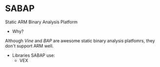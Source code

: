 SABAP
=====

Static ARM Binary Analysis Platform

+ Why?

Although _Vine_ and _BAP_ are awesome static binary analysis platfomrs, they don't support ARM well.

+ Libraries SABAP use:
	* VEX

